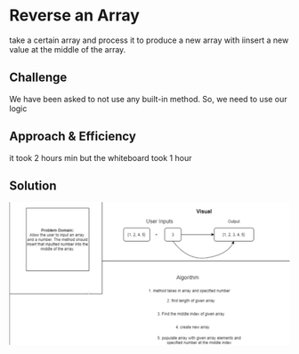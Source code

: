 # Reverse an Array
<!-- Short summary or background information -->
take a certain array and process it to produce a new array with iinsert a new value at the middle of the array.

## Challenge
<!-- Description of the challenge -->
We have been asked to not use any built-in method. So, we need to use our logic

## Approach & Efficiency
<!-- What approach did you take? Why? What is the Big O space/time for this approach? -->
it took 2 hours min but the whiteboard took 1 hour
## Solution
<!-- Embedded whiteboard image -->
![](/assets/challenge2.png)
